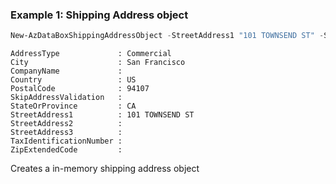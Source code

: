 ### Example 1: Shipping Address object 
```powershell
New-AzDataBoxShippingAddressObject -StreetAddress1 "101 TOWNSEND ST" -StateOrProvince "CA" -Country "US" -City "San Francisco" -PostalCode "94107" -AddressType "Commercial"
```

```output
AddressType             : Commercial
City                    : San Francisco
CompanyName             :
Country                 : US
PostalCode              : 94107
SkipAddressValidation   :
StateOrProvince         : CA
StreetAddress1          : 101 TOWNSEND ST
StreetAddress2          :
StreetAddress3          :
TaxIdentificationNumber :
ZipExtendedCode         :
```

Creates a in-memory shipping address object 
